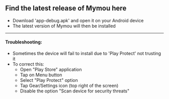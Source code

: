 ## Find the latest release of Mymou here
 - Download 'app-debug.apk' and open it on your Android device
 - The latest version of Mymou will then be installed
---
#### Troubleshooting:
- Sometimes the device will fail to install due to 'Play Protect' not trusting it 
- To correct this:
  - Open "Play Store" application 
  - Tap on Menu button
  - Select "Play Protect" option
  - Tap Gear/Settings icon (top right of the screen)
  - Disable the option "Scan device for security threats"